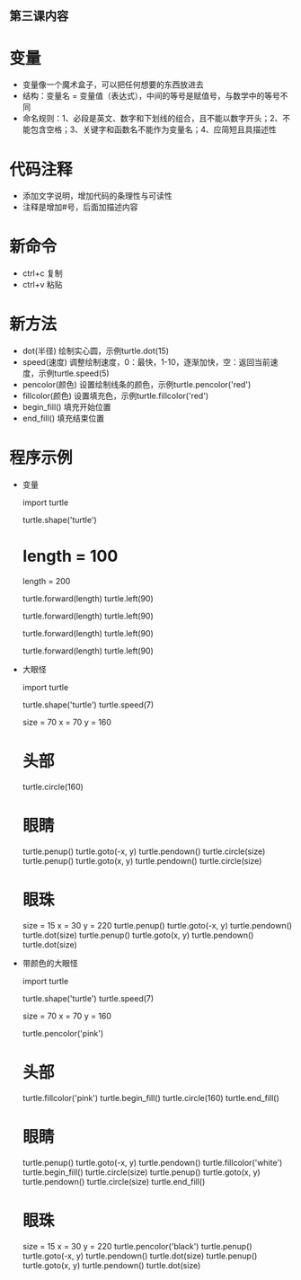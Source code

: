 第三课内容
----

# 变量
* 变量像一个魔术盒子，可以把任何想要的东西放进去
* 结构：变量名 = 变量值（表达式），中间的等号是赋值号，与数学中的等号不同
* 命名规则：1、必段是英文、数字和下划线的组合，且不能以数字开头；2、不能包含空格；3、关键字和函数名不能作为变量名；4、应简短且具描述性

# 代码注释
* 添加文字说明，增加代码的条理性与可读性
* 注释是增加#号，后面加描述内容

# 新命令
* ctrl+c 复制
* ctrl+v 粘贴

# 新方法
* dot(半径) 绘制实心圆，示例turtle.dot(15)
* speed(速度) 调整绘制速度，0：最快，1-10，逐渐加快，空：返回当前速度，示例turtle.speed(5)
* pencolor(颜色) 设置绘制线条的颜色，示例turtle.pencolor('red')
* fillcolor(颜色) 设置填充色，示例turtle.fillcolor('red')
* begin_fill() 填充开始位置
* end_fill() 填充结束位置

# 程序示例
* 变量
    
    import turtle

    turtle.shape('turtle')

    # length = 100
    length = 200
    
    turtle.forward(length)
    turtle.left(90)
    
    turtle.forward(length)
    turtle.left(90)
    
    turtle.forward(length)
    turtle.left(90)
    
    turtle.forward(length)
    turtle.left(90)

* 大眼怪

    import turtle

    turtle.shape('turtle')
    turtle.speed(7)
    
    size = 70
    x = 70
    y = 160
    
    # 头部
    turtle.circle(160)
    
    # 眼睛
    turtle.penup()
    turtle.goto(-x, y)
    turtle.pendown()
    turtle.circle(size)
    turtle.penup()
    turtle.goto(x, y)
    turtle.pendown()
    turtle.circle(size)
    
    # 眼珠
    size = 15
    x = 30
    y = 220
    turtle.penup()
    turtle.goto(-x, y)
    turtle.pendown()
    turtle.dot(size)
    turtle.penup()
    turtle.goto(x, y)
    turtle.pendown()
    turtle.dot(size)

* 带颜色的大眼怪

    import turtle

    turtle.shape('turtle')
    turtle.speed(7)
    
    size = 70
    x = 70
    y = 160
    
    turtle.pencolor('pink')
    
    # 头部
    turtle.fillcolor('pink')
    turtle.begin_fill()
    turtle.circle(160)
    turtle.end_fill()
    
    # 眼睛
    turtle.penup()
    turtle.goto(-x, y)
    turtle.pendown()
    turtle.fillcolor('white')
    turtle.begin_fill()
    turtle.circle(size)
    turtle.penup()
    turtle.goto(x, y)
    turtle.pendown()
    turtle.circle(size)
    turtle.end_fill()
    
    # 眼珠
    size = 15
    x = 30
    y = 220
    turtle.pencolor('black')
    turtle.penup()
    turtle.goto(-x, y)
    turtle.pendown()
    turtle.dot(size)
    turtle.penup()
    turtle.goto(x, y)
    turtle.pendown()
    turtle.dot(size)